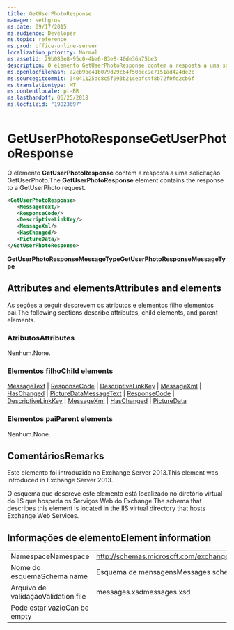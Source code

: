 ```yaml
---
title: GetUserPhotoResponse
manager: sethgros
ms.date: 09/17/2015
ms.audience: Developer
ms.topic: reference
ms.prod: office-online-server
localization_priority: Normal
ms.assetid: 29b085e8-95c0-4ba6-83e8-40de36a75be3
description: O elemento GetUserPhotoResponse contém a resposta a uma solicitação GetUserPhoto.
ms.openlocfilehash: a2eb9be41b079d29c64f50bcc9e7151ad424de2c
ms.sourcegitcommit: 34041125dc8c5f993b21cebfc4f8b72f0fd2cb6f
ms.translationtype: MT
ms.contentlocale: pt-BR
ms.lasthandoff: 06/25/2018
ms.locfileid: "19823697"
---
```

# <a name="getuserphotoresponse"></a><span data-ttu-id="bd714-103">GetUserPhotoResponse</span><span class="sxs-lookup"><span data-stu-id="bd714-103">GetUserPhotoResponse</span></span>

<span data-ttu-id="bd714-104">O elemento **GetUserPhotoResponse** contém a resposta a uma solicitação GetUserPhoto.</span><span class="sxs-lookup"><span data-stu-id="bd714-104">The **GetUserPhotoResponse** element contains the response to a GetUserPhoto request.</span></span> 
  
```XML
<GetUserPhotoResponse>
   <MessageText/>
   <ResponseCode/>
   <DescriptiveLinkKey/>
   <MessageXml/>
   <HasChanged/>
   <PictureData/>
</GetUserPhotoResponse>
```

 <span data-ttu-id="bd714-105">**GetUserPhotoResponseMessageType**</span><span class="sxs-lookup"><span data-stu-id="bd714-105">**GetUserPhotoResponseMessageType**</span></span>
## <a name="attributes-and-elements"></a><span data-ttu-id="bd714-106">Attributes and elements</span><span class="sxs-lookup"><span data-stu-id="bd714-106">Attributes and elements</span></span>

<span data-ttu-id="bd714-107">As seções a seguir descrevem os atributos e elementos filho elementos pai.</span><span class="sxs-lookup"><span data-stu-id="bd714-107">The following sections describe attributes, child elements, and parent elements.</span></span>
  
### <a name="attributes"></a><span data-ttu-id="bd714-108">Atributos</span><span class="sxs-lookup"><span data-stu-id="bd714-108">Attributes</span></span>

<span data-ttu-id="bd714-109">Nenhum.</span><span class="sxs-lookup"><span data-stu-id="bd714-109">None.</span></span>
  
### <a name="child-elements"></a><span data-ttu-id="bd714-110">Elementos filho</span><span class="sxs-lookup"><span data-stu-id="bd714-110">Child elements</span></span>

<span data-ttu-id="bd714-111">[MessageText](messagetext.md) | [ResponseCode](responsecode.md) | [DescriptiveLinkKey](descriptivelinkkey.md) | [MessageXml](messagexml.md) | [HasChanged](haschanged.md) | [PictureData](picturedata.md)</span><span class="sxs-lookup"><span data-stu-id="bd714-111">[MessageText](messagetext.md) | [ResponseCode](responsecode.md) | [DescriptiveLinkKey](descriptivelinkkey.md) | [MessageXml](messagexml.md) | [HasChanged](haschanged.md) | [PictureData](picturedata.md)</span></span>
  
### <a name="parent-elements"></a><span data-ttu-id="bd714-112">Elementos pai</span><span class="sxs-lookup"><span data-stu-id="bd714-112">Parent elements</span></span>

<span data-ttu-id="bd714-113">Nenhum.</span><span class="sxs-lookup"><span data-stu-id="bd714-113">None.</span></span>
  
## <a name="remarks"></a><span data-ttu-id="bd714-114">Comentários</span><span class="sxs-lookup"><span data-stu-id="bd714-114">Remarks</span></span>

<span data-ttu-id="bd714-115">Este elemento foi introduzido no Exchange Server 2013.</span><span class="sxs-lookup"><span data-stu-id="bd714-115">This element was introduced in Exchange Server 2013.</span></span>
  
<span data-ttu-id="bd714-116">O esquema que descreve este elemento está localizado no diretório virtual do IIS que hospeda os Serviços Web do Exchange.</span><span class="sxs-lookup"><span data-stu-id="bd714-116">The schema that describes this element is located in the IIS virtual directory that hosts Exchange Web Services.</span></span>
  
## <a name="element-information"></a><span data-ttu-id="bd714-117">Informações de elemento</span><span class="sxs-lookup"><span data-stu-id="bd714-117">Element information</span></span>

|||
|:-----|:-----|
|<span data-ttu-id="bd714-118">Namespace</span><span class="sxs-lookup"><span data-stu-id="bd714-118">Namespace</span></span>  <br/> |http://schemas.microsoft.com/exchange/services/2006/messages  <br/> |
|<span data-ttu-id="bd714-119">Nome do esquema</span><span class="sxs-lookup"><span data-stu-id="bd714-119">Schema name</span></span>  <br/> |<span data-ttu-id="bd714-120">Esquema de mensagens</span><span class="sxs-lookup"><span data-stu-id="bd714-120">Messages schema</span></span>  <br/> |
|<span data-ttu-id="bd714-121">Arquivo de validação</span><span class="sxs-lookup"><span data-stu-id="bd714-121">Validation file</span></span>  <br/> |<span data-ttu-id="bd714-122">messages.xsd</span><span class="sxs-lookup"><span data-stu-id="bd714-122">messages.xsd</span></span>  <br/> |
|<span data-ttu-id="bd714-123">Pode estar vazio</span><span class="sxs-lookup"><span data-stu-id="bd714-123">Can be empty</span></span>  <br/> ||
   


